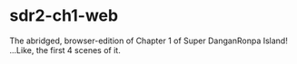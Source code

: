 # sdr2-ch1-web
The abridged, browser-edition of Chapter 1 of Super DanganRonpa Island! ...Like, the first 4 scenes of it. 
